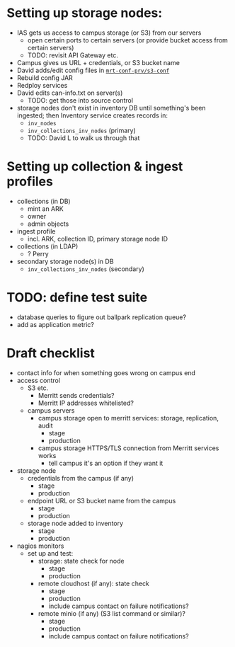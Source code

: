# Setting up storage nodes:

- IAS gets us access to campus storage (or S3) from our servers
  - open certain ports to certain servers (or provide bucket access from certain servers)
  - TODO: revisit API Gateway etc.
- Campus gives us URL + credentials, or S3 bucket name
- David adds/edit config files in 
   [`mrt-conf-prv/s3-conf`](https://github.com/cdlib/mrt-conf-prv/tree/master/s3-conf/src/main/resources/nodes)
- Rebuild config JAR
- Redploy services
- David edits can-info.txt on server(s)
  - TODO: get those into source control
- storage nodes don't exist in inventory DB until something's been ingested;
  then Inventory service creates records in:
  - `inv_nodes`
  - `inv_collections_inv_nodes` (primary)
  - TODO: David L to walk us through that

# Setting up collection & ingest profiles

- collections (in DB)
  - mint an ARK
  - owner
  - admin objects
- ingest profile
  - incl. ARK, collection ID, primary storage node ID
- collections (in LDAP)
  - ? Perry
- secondary storage node(s) in DB
  - `inv_collections_inv_nodes` (secondary)

# TODO: define test suite

- database queries to figure out ballpark replication queue?
- add as application metric?

# Draft checklist

- contact info for when something goes wrong on campus end
- access control
  - S3 etc.
    - Merritt sends credentials?
    - Merritt IP addresses whitelisted?
  - campus servers
    - campus storage open to merritt services: storage, replication, audit
      - stage
      - production
    - campus storage HTTPS/TLS connection from Merritt services works
      - tell campus it's an option if they want it
- storage node
  - credentials from the campus (if any)
    - stage
    - production
  - endpoint URL or S3 bucket name from the campus
    - stage
    - production
  - storage node added to inventory
    - stage
    - production
- nagios monitors
  - set up and test:
    - storage: state check for node
      - stage
      - production
    - remote cloudhost (if any): state check
      - stage
      - production
      - include campus contact on failure notifications?
    - remote minio (if any) (S3 list command or similar)?
      - stage
      - production
      - include campus contact on failure notifications?

